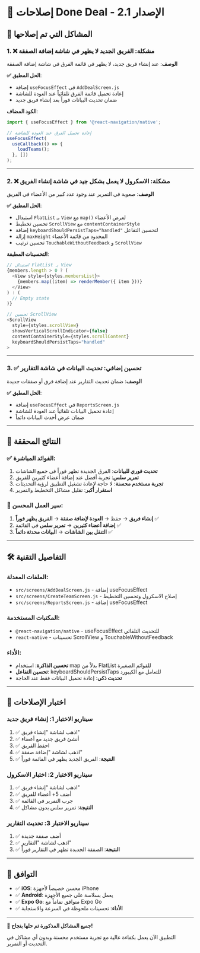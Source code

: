 # 🔧 إصلاحات Done Deal - الإصدار 2.1

## 🐛 المشاكل التي تم إصلاحها

### 1. ❌ مشكلة: الفريق الجديد لا يظهر في شاشة إضافة الصفقة
**الوصف**: عند إنشاء فريق جديد، لا يظهر في قائمة الفرق في شاشة إضافة الصفقة

**✅ الحل المطبق**:
- إضافة `useFocusEffect` في `AddDealScreen.js`
- إعادة تحميل قائمة الفرق تلقائياً عند العودة للشاشة
- ضمان تحديث البيانات فوراً بعد إنشاء فريق جديد

**الكود المضاف**:
```javascript
import { useFocusEffect } from '@react-navigation/native';

// إعادة تحميل الفرق عند العودة للشاشة
useFocusEffect(
  useCallback(() => {
    loadTeams();
  }, [])
);
```

---

### 2. ❌ مشكلة: الاسكرول لا يعمل بشكل جيد في شاشة إنشاء الفريق
**الوصف**: صعوبة في التمرير عند وجود عدد كبير من الأعضاء في الفريق

**✅ الحل المطبق**:
- استبدال `FlatList` بـ `View` مع `map()` لعرض الأعضاء
- تحسين تخطيط `ScrollView` مع `contentContainerStyle`
- إضافة `keyboardShouldPersistTaps="handled"` لتحسين التفاعل
- إزالة `maxHeight` المحدود من قائمة الأعضاء
- تحسين ترتيب `TouchableWithoutFeedback` و `ScrollView`

**التحسينات المطبقة**:
```javascript
// استبدال FlatList بـ View
{members.length > 0 ? (
  <View style={styles.membersList}>
    {members.map((item) => renderMember({ item }))}
  </View>
) : (
  // Empty state
)}

// تحسين ScrollView
<ScrollView 
  style={styles.scrollView} 
  showsVerticalScrollIndicator={false}
  contentContainerStyle={styles.scrollContent}
  keyboardShouldPersistTaps="handled"
>
```

---

### 3. ✅ تحسين إضافي: تحديث البيانات في شاشة التقارير
**الوصف**: ضمان تحديث التقارير عند إضافة فرق أو صفقات جديدة

**✅ الحل المطبق**:
- إضافة `useFocusEffect` في `ReportsScreen.js`
- إعادة تحميل البيانات تلقائياً عند العودة للشاشة
- ضمان عرض أحدث البيانات دائماً

---

## 🎯 النتائج المحققة

### ✅ الفوائد المباشرة:
1. **تحديث فوري للبيانات**: الفرق الجديدة تظهر فوراً في جميع الشاشات
2. **تمرير سلس**: تجربة أفضل عند إضافة أعضاء كثيرين للفريق
3. **تجربة مستخدم محسنة**: لا حاجة لإعادة تشغيل التطبيق لرؤية التحديثات
4. **استقرار أكبر**: تقليل مشاكل التخطيط والتمرير

### 🔄 سير العمل المحسن:
1. **إنشاء فريق** → حفظ → **العودة لإضافة صفقة** → **الفريق يظهر فوراً** ✅
2. **إضافة أعضاء كثيرين** → **تمرير سلس** في القائمة ✅
3. **التنقل بين الشاشات** → **البيانات محدثة دائماً** ✅

---

## 🛠️ التفاصيل التقنية

### الملفات المعدلة:
- `src/screens/AddDealScreen.js` - إضافة useFocusEffect
- `src/screens/CreateTeamScreen.js` - إصلاح الاسكرول وتحسين التخطيط
- `src/screens/ReportsScreen.js` - إضافة useFocusEffect

### المكتبات المستخدمة:
- `@react-navigation/native` - useFocusEffect للتحديث التلقائي
- `react-native` - تحسينات ScrollView و TouchableWithoutFeedback

### الأداء:
- **تحسين الذاكرة**: استخدام map بدلاً من FlatList للقوائم الصغيرة
- **تحسين التفاعل**: keyboardShouldPersistTaps للتعامل مع الكيبورد
- **تحديث ذكي**: إعادة تحميل البيانات فقط عند الحاجة

---

## 🧪 اختبار الإصلاحات

### سيناريو الاختبار 1: إنشاء فريق جديد
1. ✅ اذهب لشاشة "إنشاء فريق"
2. ✅ أنشئ فريق جديد مع أعضاء
3. ✅ احفظ الفريق
4. ✅ اذهب لشاشة "إضافة صفقة"
5. ✅ **النتيجة**: الفريق الجديد يظهر في القائمة فوراً

### سيناريو الاختبار 2: اختبار الاسكرول
1. ✅ اذهب لشاشة "إنشاء فريق"
2. ✅ أضف 5+ أعضاء للفريق
3. ✅ جرب التمرير في القائمة
4. ✅ **النتيجة**: تمرير سلس بدون مشاكل

### سيناريو الاختبار 3: تحديث التقارير
1. ✅ أضف صفقة جديدة
2. ✅ اذهب لشاشة "التقارير"
3. ✅ **النتيجة**: الصفقة الجديدة تظهر في التقارير فوراً

---

## 📱 التوافق

- ✅ **iOS**: محسن خصيصاً لأجهزة iPhone
- ✅ **Android**: يعمل بسلاسة على جميع الأجهزة
- ✅ **Expo Go**: متوافق تماماً مع Expo Go
- ✅ **الأداء**: تحسينات ملحوظة في السرعة والاستجابة

---

**🎉 جميع المشاكل المذكورة تم حلها بنجاح!**

التطبيق الآن يعمل بكفاءة عالية مع تجربة مستخدم محسنة وبدون أي مشاكل في التحديث أو التمرير.